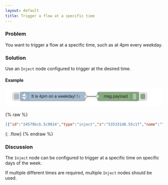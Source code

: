 ```yaml
---
layout: default
title: Trigger a flow at a specific time
---
```


### Problem

You want to trigger a flow at a specific time, such as at 4pm every weekday.

### Solution

Use an <code class="node">Inject</code> node configured to trigger at the desired
time.

#### Example

![](/images/basic/basic-flow-007.png)

{% raw %}
~~~json
[{"id":"24579bcb.5c9814","type":"inject","z":"535331d8.55c1f","name":"","topic":"","payload":"It is 4pm on a weekday!","payloadType":"str","repeat":"","crontab":"00 16 * * 1,2,3,4,5","once":false,"x":190,"y":660,"wires":[["145b508a.f3325f"]]},{"id":"145b508a.f3325f","type":"debug","z":"535331d8.55c1f","name":"","active":true,"console":"false","complete":"false","x":410,"y":660,"wires":[]}]
~~~
{: .flow}
{% endraw %}

### Discussion

The <code class="node">Inject</code> node can be configured to trigger at a specific
time on specific days of the week.

If multiple different times are required, multiple <code class="node">Inject</code>
nodes should be used.
